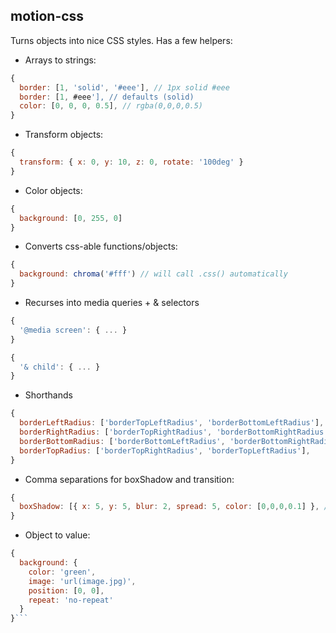 ## motion-css

Turns objects into nice CSS styles. Has a few helpers:

- Arrays to strings:
```js
{
  border: [1, 'solid', '#eee'], // 1px solid #eee
  border: [1, #eee'], // defaults (solid)
  color: [0, 0, 0, 0.5], // rgba(0,0,0,0.5)
}
```
- Transform objects:
```js
{
  transform: { x: 0, y: 10, z: 0, rotate: '100deg' }
}
```

- Color objects:
```js
{
  background: [0, 255, 0]
}
```

- Converts css-able functions/objects:
```js
{
  background: chroma('#fff') // will call .css() automatically
}
```

- Recurses into media queries + & selectors
```js
{
  '@media screen': { ... }
}
```

```js
{
  '& child': { ... }
}
```

- Shorthands
```js
{
  borderLeftRadius: ['borderTopLeftRadius', 'borderBottomLeftRadius'],
  borderRightRadius: ['borderTopRightRadius', 'borderBottomRightRadius'],
  borderBottomRadius: ['borderBottomLeftRadius', 'borderBottomRightRadius'],
  borderTopRadius: ['borderTopRightRadius', 'borderTopLeftRadius'],
}
```
- Comma separations for boxShadow and transition:
```js
{
  boxShadow: [{ x: 5, y: 5, blur: 2, spread: 5, color: [0,0,0,0.1] }, /* ... */]
}
```

- Object to value:
```js
{
  background: {
    color: 'green',
    image: 'url(image.jpg)',
    position: [0, 0],
    repeat: 'no-repeat'
  }
}```
